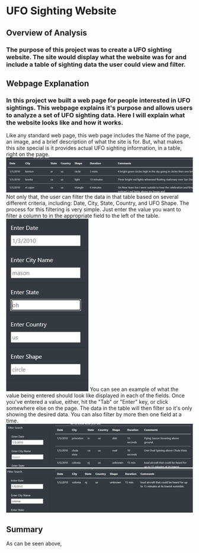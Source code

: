 # UFO Sighting Website
## Overview of Analysis

### The purpose of this project was to create a UFO sighting website. The site would display what the website was for and include a table of sighting data the user could view and filter.

## Webpage Explanation

### In this project we built a web page for people interested in UFO sightings. This webpage explains it's purpose and allows users to analyze a set of UFO sighting data. Here I will explain what the website looks like and how it works.
Like any standard web page, this web page includes the Name of the page, an image, and a brief description of what the site is for. But, what makes this site special is it provides actual UFO sighting information, in a table, right on the page.  ![Sighting Table](sightingTable.png) Not only that, the user can filter the data in that table based on several different criteria, including: Date, City, State, Country, and UFO Shape. The process for this filtering is very simple. Just enter the value you want to filter a column to in the appropriate field to the left of the table. 
![Filters](filters.png)
You can see an example of what the value being entered should look like displayed in each of the fields. Once you've entered a value, either, hit the "Tab" or "Enter" key, or click somewhere else on the page. The data in the table will then filter so it's only showing the desired data. You can also filter by more then one field at a time. ![Filtered Data](filteredData.png)![Filtered Data 2](filteredData2.png)

## Summary

  As can be seen above, 

